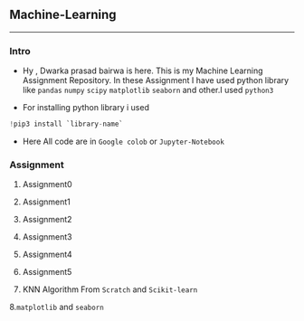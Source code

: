 ## Machine-Learning
***
### Intro
       
 -  Hy , Dwarka prasad bairwa is here. This is my Machine Learning Assignment Repository. In these Assignment I have used  python library like `pandas` `numpy` `scipy` `matplotlib` `seaborn` and other.I used `python3`
   
  - For installing python library i used 
  ```python
  !pip3 install `library-name`
  ```
- Here All code are in `Google colob` or `Jupyter-Notebook`


### Assignment

   1. Assignment0

   2. Assignment1

   3. Assignment2

   4. Assignment3
   
   5. Assignment4
   
   6. Assignment5
   
   7. KNN Algorithm From `Scratch` and `Scikit-learn`
   
   8.`matplotlib` and `seaborn`




